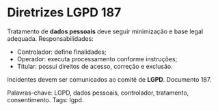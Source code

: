# Diretrizes LGPD 187

Tratamento de **dados pessoais** deve seguir minimização e base legal adequada.
Responsabilidades:
- Controlador: define finalidades;
- Operador: executa processamento conforme instruções;
- Titular: possui direitos de acesso, correção e exclusão.

Incidentes devem ser comunicados ao comitê de **LGPD**. Documento 187.

Palavras-chave: LGPD, dados pessoais, controlador, tratamento, consentimento.
Tags: lgpd.
